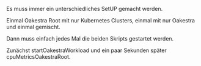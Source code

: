 Es muss immer ein unterschiedliches SetUP gemacht werden. 

Einmal Oakestra Root mit nur Kubernetes Clusters, einmal mit nur Oakestra und einmal gemischt. 

Dann muss einfach jedes Mal die beiden Skripts gestartet werden. 

Zunächst startOakestraWorkload und ein paar Sekunden später cpuMetricsOakestraRoot.
